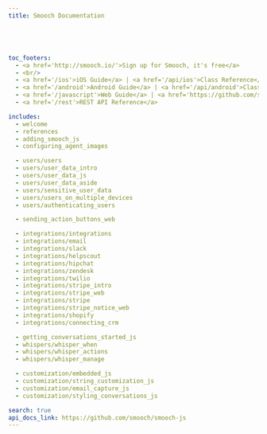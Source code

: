 ```yaml
---
title: Smooch Documentation





toc_footers:
  - <a href='http://smooch.io/'>Sign up for Smooch, it's free</a>
  - <br/>
  - <a href='/ios'>iOS Guide</a> | <a href='/api/ios'>Class Reference</a>
  - <a href='/android'>Android Guide</a> | <a href='/api/android'>Class Reference</a>
  - <a href='/javascript'>Web Guide</a> | <a href='https://github.com/smooch/smooch-js' target="_blank">Class Reference</a>
  - <a href='/rest'>REST API Reference</a>

includes:
  - welcome
  - references
  - adding_smooch_js
  - configuring_agent_images

  - users/users
  - users/user_data_intro
  - users/user_data_js
  - users/user_data_aside
  - users/sensitive_user_data
  - users/users_on_multiple_devices
  - users/authenticating_users

  - sending_action_buttons_web

  - integrations/integrations
  - integrations/email
  - integrations/slack
  - integrations/helpscout
  - integrations/hipchat  
  - integrations/zendesk
  - integrations/twilio
  - integrations/stripe_intro
  - integrations/stripe_web
  - integrations/stripe
  - integrations/stripe_notice_web
  - integrations/shopify
  - integrations/connecting_crm

  - getting_conversations_started_js
  - whispers/whisper_when
  - whispers/whisper_actions
  - whispers/whisper_manage

  - customization/embedded_js
  - customization/string_customization_js
  - customization/email_capture_js
  - customization/styling_conversations_js

search: true
api_docs_link: https://github.com/smooch/smooch-js
---
```

